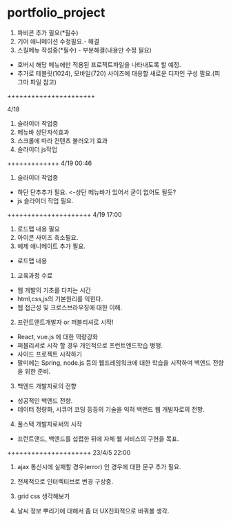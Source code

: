 # portfolio_project

1. 파비콘 추가 필요(\*필수)
2. 기어 애니메이션 수정필요.- 해결
3. 스킬메뉴 작성중(\*필수) - 부분해결(내용만 수정 필요)

- 호버시 해당 메뉴에만 적용된 프로젝트파일을 나타내도록 할 예정.
- 추가로 테블릿(1024), 모바일(720) 사이즈에 대응할 새로운 디자인 구성 필요.(피그마 파일 참고)

++++++++++++++++++++++

4/18

1. 슬라이더 작업중
2. 메뉴바 상단자석효과
3. 스크롤에 따라 컨텐츠 불러오기 효과
4. 슬라이더 js작업

+++++++++++++
4/19 00:46

1. 슬라이더 작업중

- 하단 단추추가 필요. <-상단 메뉴바가 있어서 굳이 없어도 될듯?
- js 슬라이더 작업 필요.

+++++++++++++++++++++
4/19 17:00

1. 로드맵 내용 필요
2. 아이콘 사이즈 축소필요.
3. 예제 애니메이트 추가 필요.

+ 로드맵 내용
1. 교육과정 수료
 - 웹 개발의 기초를 다지는 시간
 - html,css,js의 기본원리를 익힌다.
 - 웹 접근성 및 크로스브라우징에 대한 이해.

2. 프런트앤트개발자 or 퍼블리셔로 시작!
 - React, vue.js 에 대한 역량강화
 - 퍼블리셔로 시작 할 경우 개인적으로 프런트엔드학습 병행.
 - 사이드 프로젝트 시작하기
 - 말미에는 Spring, node.js 등의 웹프레임워크에 대한 학습을 시작하며 백엔드 전향을 위한 준비.
 

3. 백엔드 개발자로의 전향
 - 성공적인 백엔드 전향.
 - 데이터 정량화, 시큐어 코딩 등등의 기술을 익혀 백앤드 웹 개발자로의 전향.

4. 풀스택 개발자로써의 시작
 - 프런트앤드, 백엔드를 섭렵한 뒤에 자체 웹 서비스의 구현을 목표.
 
 +++++++++++++++++++++
23/4/5 22:00

1. ajax 통신시에 실패할 경우(error) 인 경우에 대한 문구 추가 필요.

2. 전체적으로 인터렉티브로 변경 구상중.

3. grid css 생각해보기

4. 날씨 정보 뿌리기에 대해서 좀 더 UX친화적으로 바꿔볼 생각.